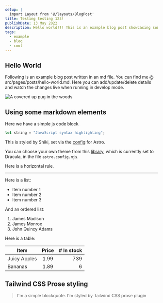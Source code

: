```yaml
---
setup: |
  import Layout from '@/layouts/BlogPost'
title: Testing testing 123!
publishDate: 13 May 2022
description: Hello world!!! This is an example blog post showcasing some of the cool stuff Astro Cactus theme can do.
tags:
  - example
  - blog
  - cool
---
```


## Hello World

Following is an example blog post written in an md file. You can find me @ src/pages/posts/hello-world.md. Here you can add/update/delete details and watch the changes live when running in develop mode.

![A covered up pug in the woods](https://picsum.photos/id/1025/550/460)

## Using some markdown elements

Here we have a simple js code block.

```js
let string = "JavaScript syntax highlighting";
```

This is styled by Shiki, set via the [config](https://docs.astro.build/en/guides/markdown-content/#syntax-highlighting) for Astro.

You can choose your own theme from this [library](https://github.com/shikijs/shiki/blob/main/docs/themes.md#all-themes), which is currently set to Dracula, in the file `astro.config.mjs`.

Here is a horizontal rule.

---

Here is a list:

- Item number 1
- Item number 2
- Item number 3

And an ordered list:

1. James Madison
2. James Monroe
3. John Quincy Adams

Here is a table:

| Item         | Price | # In stock |
| ------------ | :---: | ---------: |
| Juicy Apples | 1.99  |        739 |
| Bananas      | 1.89  |          6 |

## Tailwind CSS Prose styling

> I'm a simple blockquote.
> I'm styled by Tailwind CSS prose plugin
